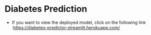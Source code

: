 # Diabetes Prediction
* If you want to view the deployed model, click on the following link :https://diabetes-predictor-streamlit.herokuapp.com/

